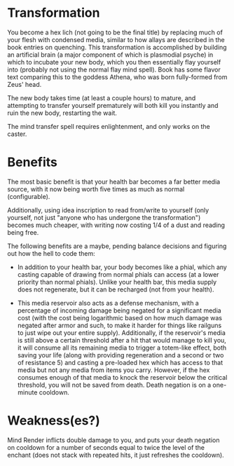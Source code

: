 # Transformation

You become a hex lich (not going to be the final title) by replacing much of your flesh with condensed media, similar to how allays are described in the book entries on quenching. This transformation is accomplished by building an artificial brain (a major component of which is plasmodial psyche) in which to incubate your new body, which you then essentially flay yourself into (probably not using the normal flay mind spell). Book has some flavor text comparing this to the goddess Athena, who was born fully-formed from Zeus' head.

The new body takes time (at least a couple hours) to mature, and attempting to transfer yourself prematurely will both kill you instantly and ruin the new body, restarting the wait.

The mind transfer spell requires enlightenment, and only works on the caster.

# Benefits

The most basic benefit is that your health bar becomes a far better media source, with it now being worth five times as much as normal (configurable).

Additionally, using idea inscription to read from/write to yourself (only yourself, not just "anyone who has undergone the transformation") becomes much cheaper, with writing now costing 1/4 of a dust and reading being free. 

The following benefits are a maybe, pending balance decisions and figuring out how the hell to code them:

- In addition to your health bar, your body becomes like a phial, which any casting capable of drawing from normal phials can access (at a lower priority than normal phials). Unlike your health bar, this media supply does not regenerate, but it can be recharged (not from your health).

- This media reservoir also acts as a defense mechanism, with a percentage of incoming damage being negated for a significant media cost (with the cost being logarithmic based on how much damage was negated after armor and such, to make it harder for things like railguns to just wipe out your entire supply). Additionally, if the reservoir's media is still above a certain threshold after a hit that would manage to kill you, it will consume all its remaining media to trigger a totem-like effect, both saving your life (along with providing regeneration and a second or two of resistance 5) and casting a pre-loaded hex which has access to that media but not any media from items you carry. However, if the hex consumes enough of that media to knock the reservoir below the critical threshold, you will not be saved from death. Death negation is on a one-minute cooldown.

# Weakness(es?)

Mind Render inflicts double damage to you, and puts your death negation on cooldown for a number of seconds equal to twice the level of the enchant (does not stack with repeated hits, it just refreshes the cooldown).
